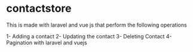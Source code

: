 # contactstore
This is made with laravel and vue js that perform the following operations

1- Adding a contact
2- Updating the contact
3- Deleting Contact
4- Pagination with laravel and vuejs

